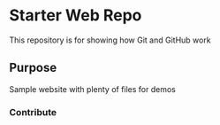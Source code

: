# Starter Web Repo

This repository is for showing how Git and GitHub work

## Purpose

Sample website with plenty of files for demos


### Contribute